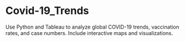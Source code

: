 # Covid-19_Trends
Use Python and Tableau to analyze global COVID-19 trends, vaccination rates, and case numbers. Include interactive maps and visualizations.
